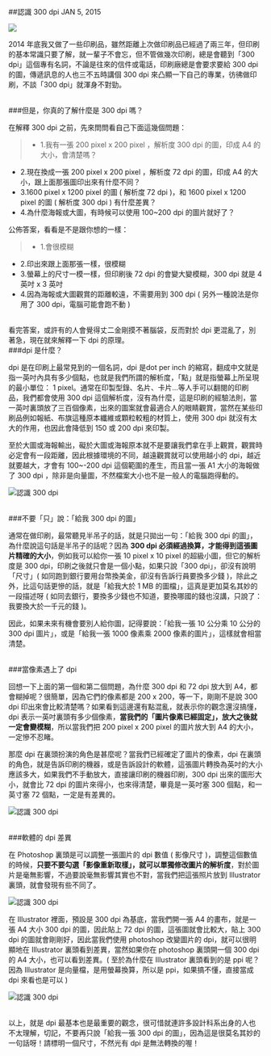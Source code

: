<!-- @@master  = ../../_layout.html-->

<!-- @@block  =  jsBottom-->

<include src="../../_articles-js.html"></include>

<!-- @@close-->

<!-- @@block  =  css-->

<include src="../../_articles-css.html"></include>

<!-- @@close-->

<!-- @@block  =  articles-social-->

<include src="../../_articles-social.html"></include>

<!-- @@close-->

<!-- @@block  =  articles-footer-->

<include src="../../_articles.html"></include>

<!-- @@close-->

<!-- @@block  =  meta-->

<meta property="article:published_time" content="2015-01-05T23:55:00+01:00">

<meta name="keywords" content="300dpi,dpi,印刷,解析度">

<meta name="description" content="不管做幾次印刷，總是會聽到「300 dpi」這個專有名詞，不論是往來的信件或電話，印刷廠總是會要求要給 300 dpi 的圖，傳遞訊息的人也三不五時講個 300 dpi 來凸顯一下自己的專業，彷彿做印刷，不談「300 dpi」就渾身不對勁。">

<meta itemprop="name" content="認識 300 dpi - OXXO.STUDIO">

<meta itemprop="image" content="http://www.oxxostudio.tw/img/articles/201501/20150105_1_01b.jpg">

<meta itemprop="description" content="不管做幾次印刷，總是會聽到「300 dpi」這個專有名詞，不論是往來的信件或電話，印刷廠總是會要求要給 300 dpi 的圖，傳遞訊息的人也三不五時講個 300 dpi 來凸顯一下自己的專業，彷彿做印刷，不談「300 dpi」就渾身不對勁。">

<meta property="og:title" content="認識 300 dpi - OXXO.STUDIO">

<meta property="og:url" content="http://www.oxxostudio.tw/articles/201501/know-300-dpi.html">

<meta property="og:image" content="http://www.oxxostudio.tw/img/articles/201501/20150105_1_01b.jpg">

<meta property="og:description" content="不管做幾次印刷，總是會聽到「300 dpi」這個專有名詞，不論是往來的信件或電話，印刷廠總是會要求要給 300 dpi 的圖，傳遞訊息的人也三不五時講個 300 dpi 來凸顯一下自己的專業，彷彿做印刷，不談「300 dpi」就渾身不對勁。">

<title>認識 300 dpi  - OXXO.STUDIO</title> 

<!-- @@close-->

<!-- @@block  =  articles-content--> 

##認識 300 dpi  <span class="article-date" tag="photo">JAN 5, 2015</span>

<img src="/img/articles/201501/20150105_1_01.jpg" class="preview-img">

2014 年底我又做了一些印刷品，雖然距離上次做印刷品已經過了兩三年，但印刷的基本常識只要了解，就一輩子不會忘，但不管做幾次印刷，總是會聽到「300 dpi」這個專有名詞，不論是往來的信件或電話，印刷廠總是會要求要給 300 dpi 的圖，傳遞訊息的人也三不五時講個 300 dpi 來凸顯一下自己的專業，彷彿做印刷，不談「300 dpi」就渾身不對勁。

<br/>
###但是，你真的了解什麼是 300 dpi 嗎？

在解釋 300 dpi 之前，先來問問看自己下面這幾個問題：

>- 1.我有一張 200 pixel x 200 pixel ，解析度 300 dpi 的圖，印成 A4 的大小，會清楚嗎？
- 2.現在換成一張 200 pixel x 200 pixel ，解析度 72 dpi 的圖，印成 A4 的大小，跟上面那張圖印出來有什麼不同？ 
- 3.1600 pixel x 1200 pixel 的圖 ( 解析度 72 dpi )，和 1600 pixel x 1200 pixel 的圖 ( 解析度 300 dpi ) 有什麼差異？
- 4.為什麼海報或大圖，有時候可以使用 100~200 dpi 的圖片就好了？

公佈答案，看看是不是跟你想的一樣：

>- 1.會很模糊
- 2.印出來跟上面那張一樣，很模糊
- 3.螢幕上的尺寸一模一樣，但印刷後 72 dpi 的會變大變模糊，300 dpi 就是 4 英吋 x 3  英吋
- 4.因為海報或大圖觀賞的距離較遠，不需要用到 300 dpi ( 另外一種說法是你用了 300 dpi，電腦可能會跑不動 )

<br/>
看完答案，或許有的人會覺得丈二金剛摸不著腦袋，反而對於 dpi 更混亂了，別著急，現在就來解釋一下 dpi 的原理。



<br/>
###dpi 是什麼？

dpi 是在印刷上最常見到的一個名詞，dpi 是dot per inch 的縮寫，翻成中文就是指一英吋內具有多少個點，也就是我們所謂的解析度，「點」就是指螢幕上所呈現的最小單位： 1 pixel。通常在印製型錄、名片、卡片...等人手可以翻閱的印刷品，我們都會使用 300 dpi 這個解析度，沒有為什麼，這是印刷的經驗法則，當一英吋裏頭放了三百個像素，出來的圖案就會最適合人的眼睛觀賞，當然在某些印刷品例如報紙、布旗這種原本纖維或顆粒較粗的材質上，使用 300 dpi 就沒有太大的作用，也因此會降低到 150 或 200 dpi 來印製。

至於大圖或海報輸出，礙於大圖或海報原本就不是要讓我們拿在手上觀賞，觀賞時必定會有一段距離，因此根據環境的不同，越遠觀賞就可以使用越小的 dpi，越近就要越大，才會有 100~-200 dpi 這個範圍的產生，而且當一張 A1 大小的海報做了 300 dpi ，除非是向量圖，不然檔案大小也不是一般人的電腦跑得動的。

![認識 300 dpi](/img/articles/201501/20150105_1_02.jpg)


<br/>
###不要「只」說：「給我 300 dpi 的圖」

通常在做印刷，最常聽見半吊子的話，就是只拋出一句：「給我 300 dpi 的圖」，為什麼說這句話是半吊子的話呢？因為 **300 dpi 必須經過換算，才能得到這張圖片精確的大小**，例如我可以給你一張 10 pixel x 10 pixel 的超級小圖，但它的解析度是 300 dpi，印刷之後就只會是一個小點，如果只說「300 dpi」，卻沒有說明「尺寸」( 如同跑到銀行要用台幣換美金，卻沒有告訴行員要換多少錢 )，除此之外，比這句話更慘的話，就是「給我大於 1 MB 的圖檔」，這真是更加莫名其妙的一段描述呀 ( 如同去銀行，要換多少錢也不知道，要換哪國的錢也沒講，只說了：我要換大於一千元的錢 )。

因此，如果未來有機會要別人給你圖，記得要說：「給我一張 10 公分乘 10 公分的 300 dpi 圖片」，或是「給我一張 1000 像素乘 2000 像素的圖片」，這樣就會相當清楚。


<br/>
###當像素遇上了 dpi

回想一下上面的第一個和第二個問題，為什麼 300 dpi 和 72 dpi 放大到 A4，都會糊掉呢？很簡單，因為它們的像素都是 200 x 200，等一下，剛剛不是說 300 dpi 印出來會比較清楚嗎？如果看到這邊還有點混亂，就表示你的觀念還沒搞懂， dpi 表示一英吋裏頭有多少個像素，**當我們的「圖片像素已經固定」，放大之後就一定會變模糊**，所以當我們把 200 pixel x 200 pixel 的圖片放大到 A4 的大小，一定慘不忍睹。

那麼 dpi 在裏頭扮演的角色是甚麼呢？當我們已經確定了圖片的像素，dpi 在裏頭的角色，就是告訴印刷的機器，或是告訴設計的軟體，這張圖片轉換為英吋的大小應該多大，如果我們不手動放大，直接讓印刷的機器印刷，300 dpi 出來的圖形大小，就會比 72 dpi 的圖片來得小，也來得清楚，畢竟是一英吋塞 300 個點，和一英寸塞 72 個點，一定是有差異的。

![認識 300 dpi](/img/articles/201501/20150105_1_03.jpg)


<br/>
###軟體的 dpi 差異

在 Photoshop 裏頭是可以調整一張圖片的 dpi 數值 ( 影像尺寸 )，調整這個數值的時候，**只要不要勾選「影像重新取樣」，就可以單獨修改圖片的解析度**，對於圖片是毫無影響，不過要說毫無影響其實也不對，當我們把這張照片放到 Illustrator 裏頭，就會發現有些不同了。

![認識 300 dpi](/img/articles/201501/20150105_1_04.jpg)

在 Illustrator 裡面，預設是 300 dpi 為基底，當我們開一張 A4 的畫布，就是一張 A4 大小 300 dpi 的圖，因此貼上 72 dpi 的圖，這張圖就會比較大，貼上 300 dpi 的圖就會剛剛好，因此當我們使用 photoshop 改變圖片的 dpi，就可以很明顯地在 Illustrator 裏頭看到差異，當然如果你在 photoshop 裏頭開一個 300 dpi 的 A4 大小，也可以看到差異。( 至於為什麼在 Illustrator 裏頭看到的是 ppi 呢？因為 Illustrator 是向量檔，是用螢幕換算，所以是 ppi，如果搞不懂，直接當成 dpi 來看也是可以 )

![認識 300 dpi](/img/articles/201501/20150105_1_05.jpg)


<br/>
以上，就是 dpi 最基本也是最重要的觀念，很可惜就連許多設計科系出身的人也不太理解，切記，不要再只說「給我一張 300 dpi 的圖」，因為這是很莫名其妙的一句話呀！請標明一個尺寸，不然光有 dpi 是無法轉換的喔！

<!-- @@close-->











